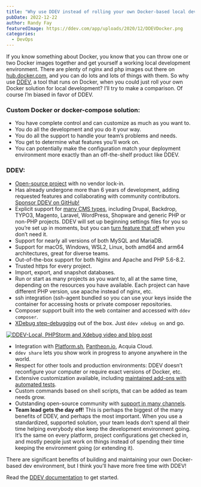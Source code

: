 ```yaml
---
title: "Why use DDEV instead of rolling your own Docker-based local dev solution?"
pubDate: 2022-12-22
author: Randy Fay
featuredImage: https://ddev.com/app/uploads/2020/12/DDEVDocker.png
categories:
  - DevOps
---
```


If you know something about Docker, you know that you can throw one or two Docker images together and get yourself a working local development environment. There are plenty of nginx and php images out there on [hub.docker.com](http://hub.docker.com), and you can do lots and lots of things with them. So why use [DDEV](https://ddev.readthedocs.io), a tool that runs on Docker, when you could just roll your own Docker solution for local development? I’ll try to make a comparison. Of course I’m biased in favor of DDEV.

### **Custom Docker or docker-compose solution:**

- You have complete control and can customize as much as you want to.
- You do all the development and you do it your way.
- You do all the support to handle your team’s problems and needs.
- You get to determine what features you’ll work on.
- You can potentially make the configuration match your deployment environment more exactly than an off-the-shelf product like DDEV.

### **DDEV:**

- [Open-source project](https://github.com/drud/ddev) with no vendor lock-in.
- Has already undergone more than 6 years of development, adding requested features and collaborating with community contributors. [Sponsor DDEV on GitHub!](https://github.com/sponsors/rfay)
- Explicit support for [many CMS types](https://ddev.readthedocs.io/en/stable/users/cli-usage/#quickstart-guides), including Drupal, Backdrop, TYPO3, Magento, Laravel, WordPress, Shopware and generic PHP or non-PHP projects. DDEV will set up beginning settings files for you so you’re set up in moments, but you can [turn feature that off](https://ddev.com/ddev-local/controlling-cms-settings-files-in-ddev-local/) when you don’t need it.
- Support for nearly all versions of both MySQL and MariaDB.
- Support for macOS, Windows, WSL2, Linux, both amd64 and arm64 architectures, great for diverse teams.
- Out-of-the-box support for both Nginx and Apache and PHP 5.6-8.2.
- Trusted https for every project.
- Import, export, and snapshot databases.
- Run or start as many projects as you want to, all at the same time, depending on the resources you have available. Each project can have different PHP version, use apache instead of nginx, etc.
- ssh integration (ssh-agent bundled so you can use your keys inside the container for accessing hosts or private composer repositories.
- Composer support built into the web container and accessed with `ddev composer`.
- [XDebug step-debugging](https://ddev.readthedocs.io/en/stable/users/step-debugging/#step-debugging-with-ddev-and-xdebug) out of the box. Just `ddev xdebug on` and go.

[![DDEV-Local, PHPStorm and Xdebug video and blog post](https://ddev.com/app/uploads/2020/12/Screen-Shot-2020-12-28-at-12.49.31-PM-1024x573.png)](https://ddev.com/ddev-local/ddev-local-phpstorm-and-xdebug-debugging/)

- Integration with [Platform.sh](https://platform.sh), [Pantheon.io](https://ddev.readthedocs.io/en/stable/users/providers/pantheon/), Acquia Cloud.
- `ddev share` lets you show work in progress to anyone anywhere in the world.
- Respect for other tools and production environments: DDEV doesn’t reconfigure your computer or require exact versions of Docker, etc.
- Extensive customization available, including [maintained add-ons with automated tests](https://ddev.readthedocs.io/en/latest/users/extend/additional-services/).
- Custom commands based on shell scripts, that can be added as team needs grow.
- Outstanding open-source community with [support in many channels](https://ddev.readthedocs.io/en/stable/#support-and-user-contributed-documentation).
- **Team lead gets the day off**! This is perhaps the biggest of the many benefits of DDEV, and perhaps the most important. When you use a standardized, supported solution, your team leads don’t spend all their time helping everybody else keep the development environment going. It’s the same on every platform, project configurations get checked in, and mostly people just work on things instead of spending their time keeping the environment going (or extending it).

There are significant benefits of building and maintaining your own Docker-based dev environment, but I think you’ll have more free time with DDEV!

Read the [DDEV documentation](https://ddev.readthedocs.io/en/stable/) to get started.
